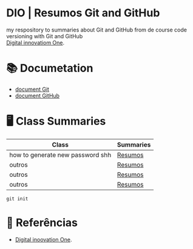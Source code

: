 # DIO |  Resumos Git and GitHub


my respository to summaries about Git and GitHub from de course code versioning with Git and GitHub  
[Digital innovatiom One](https://web.dio.me).

# 📚 Documetation
- [document Git](https://docs.github.com/pt/get-started/start-your-journey/about-github-and-git)
- [document GitHub](https://docs.github.com/pt)

# 🖥 Class Summaries 

 | Class|Summaries| 
 | -----|---------| 
 how to generate new password shh | [Resumos](https://docs.github.com/pt/enterprise-cloud@latest/authentication/connecting-to-github-with-ssh/generating-a-new-ssh-key-and-adding-it-to-the-ssh-agent)
 outros | [Resumos]()
  outros | [Resumos]()
   outros | [Resumos]()


```git init ```

# 🔎 Referências
- [Digital inoovation One]().
